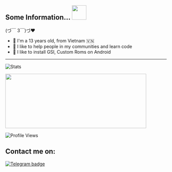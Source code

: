 ## Some Information... <img src="https://i.pinimg.com/originals/35/d0/ba/35d0ba9d59207714c5a0a31c28706f96.gif" width="45px">
(づ￣ 3￣)づ❤

- 🐥 I'm a 13 years old, from Vietnam 🇻🇳
- 💬 I like to help people in my communities and learn code
- 🌱 I like to install GSI, Custom Roms on Android

---

![Stats](https://github-readme-stats.vercel.app/api?username=TienDungVN&count_private=true&include_all_commits=true&show_icons=true)

<img src="https://jobs.hybrid-technologies.vn/wp-content/uploads/2020/06/andy-sm.png" width="440" height="170" />

![Profile Views](https://komarev.com/ghpvc/?username=TienDungVN)

## Contact me on:
[![Telegram badge](https://img.shields.io/badge/Telegram-30302f?style=flat&logo=telegram)](https://t.me/dung0402)



